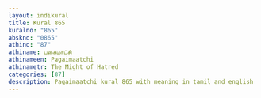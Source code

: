```yaml
---
layout: indikural
title: Kural 865
kuralno: "865"
abskno: "0865"
athino: "87"
athiname: பகைமாட்சி
athinameen: Pagaimaatchi
athinametr: The Might of Hatred
categories: [87]
description: Pagaimaatchi kural 865 with meaning in tamil and english 
---
```


